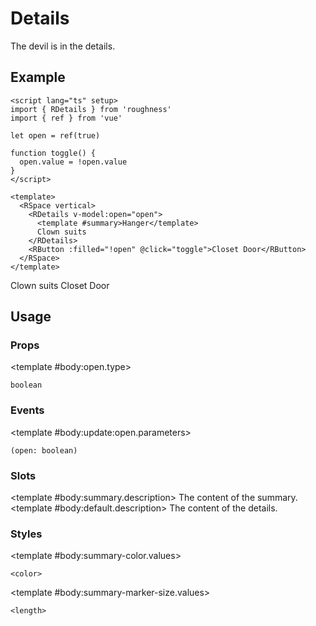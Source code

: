 <script lang="ts" setup>
import { RButton, RDetails, RSpace, RTable } from 'roughness'
import { ref } from 'vue'

let open = ref(true)

function toggle() {
  open.value = !open.value
}
</script>

# Details

The devil is in the details.

## Example

<RDetails>
  <template #summary>Show Code</template>

```vue
<script lang="ts" setup>
import { RDetails } from 'roughness'
import { ref } from 'vue'

let open = ref(true)

function toggle() {
  open.value = !open.value
}
</script>

<template>
  <RSpace vertical>
    <RDetails v-model:open="open">
      <template #summary>Hanger</template>
      Clown suits
    </RDetails>
    <RButton :filled="!open" @click="toggle">Closet Door</RButton>
  </RSpace>
</template>
```

</RDetails>

<RSpace vertical>
  <RDetails v-model:open="open">
    <template #summary>Hanger</template>
    Clown suits
  </RDetails>
  <RButton :filled="!open" @click="toggle">Closet Door</RButton>
</RSpace>

## Usage

### Props

<RSpace overflow>
<RTable
  :columns="['name', 'type', 'default', 'description']"
  :rows="['open']"
>
  <template #body:*.name="{ row }">{{ row }}</template>

  <template #body:open.type>

  `boolean`

  </template>
  <template #body:open.default>

  `false`

  </template>
  <template #body:open.description>
    Whether the details are currently visible.
  </template>
</RTable>
</RSpace>

### Events

<RSpace overflow>
<RTable
  :columns="['name', 'parameters', 'description']"
  :rows="['update:open']"
>
  <template #body:*.name="{ row }">{{ row }}</template>

  <template #body:update:open.parameters>

  `(open: boolean)`

  </template>
  <template #body:update:open.description>
    Callback function triggered when visibility of the details are changed.
  </template>
</RTable>
</RSpace>

### Slots

<RSpace overflow>
<RTable
  :columns="['name', 'parameters', 'description']"
  :rows="['summary', 'default']"
>
  <template #body:*.name="{ row }">{{ row }}</template>

  <template #body:summary.description>
    The content of the summary.
  </template>
  <template #body:default.description>
    The content of the details.
  </template>
</RTable>
</RSpace>

### Styles

<RSpace overflow>
<RTable
  :columns="['name', 'values', 'default', 'description']"
  :rows="['summary-color', 'summary-marker-size']"
>
  <template #body:*.name="{ row }">--r-details-{{ row }}</template>

  <template #body:summary-color.values>

  `<color>`

  </template>
  <template #body:summary-color.default>

  `var(--r-common-text-color)`

  </template>
  <template #body:summary-color.description>
    Color of summary text and marker.
  </template>

  <template #body:summary-marker-size.values>

  `<length>`

  </template>
  <template #body:summary-marker-size.default>

  `var(--r-common-line-height)`

  </template>
  <template #body:summary-marker-size.description>
    Size of the block of summary marker.
  </template>
</RTable>
</RSpace>
